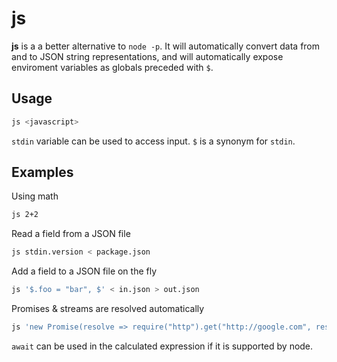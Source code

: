 # js 

**js** is a a better alternative to `node -p`. It will automatically convert data from and to JSON string representations, and will automatically expose enviroment variables as globals preceded with `$`.

## Usage

```bash
js <javascript>
```

`stdin` variable can be used to access input. `$` is a synonym for `stdin`.

## Examples

Using math

```bash
js 2+2
```

Read a field from a JSON file

```bash
js stdin.version < package.json
```

Add a field to a JSON file on the fly

```bash
js '$.foo = "bar", $' < in.json > out.json
```

Promises & streams are resolved automatically

```bash
js 'new Promise(resolve => require("http").get("http://google.com", resolve))'
```

`await` can be used in the calculated expression if it is supported by node.
